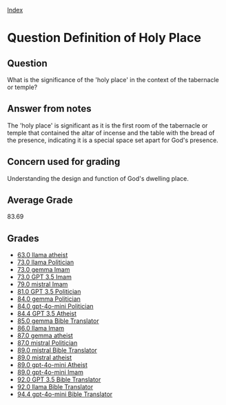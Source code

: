 
[Index](../../index.md)
# Question Definition of Holy Place
## Question
What is the significance of the 'holy place' in the context of the tabernacle or temple?

## Answer from notes
The 'holy place' is significant as it is the first room of the tabernacle or temple that contained the altar of incense and the table with the bread of the presence, indicating it is a special space set apart for God's presence.

## Concern used for grading
Understanding the design and function of God's dwelling place.

## Average Grade
83.69

## Grades
 * [63.0 llama atheist](../answers/llama_atheist/Definition_of_Holy_Place.md)
 * [73.0 llama Politician](../answers/llama_Politician/Definition_of_Holy_Place.md)
 * [73.0 gemma Imam](../answers/gemma_Imam/Definition_of_Holy_Place.md)
 * [73.0 GPT 3.5 Imam](../answers/GPT_3.5_Imam/Definition_of_Holy_Place.md)
 * [79.0 mistral Imam](../answers/mistral_Imam/Definition_of_Holy_Place.md)
 * [81.0 GPT 3.5 Politician](../answers/GPT_3.5_Politician/Definition_of_Holy_Place.md)
 * [84.0 gemma Politician](../answers/gemma_Politician/Definition_of_Holy_Place.md)
 * [84.0 gpt-4o-mini Politician](../answers/gpt-4o-mini_Politician/Definition_of_Holy_Place.md)
 * [84.4 GPT 3.5 Atheist](../answers/GPT_3.5_Atheist/Definition_of_Holy_Place.md)
 * [85.0 gemma Bible Translator](../answers/gemma_Bible_Translator/Definition_of_Holy_Place.md)
 * [86.0 llama Imam](../answers/llama_Imam/Definition_of_Holy_Place.md)
 * [87.0 gemma atheist](../answers/gemma_atheist/Definition_of_Holy_Place.md)
 * [87.0 mistral Politician](../answers/mistral_Politician/Definition_of_Holy_Place.md)
 * [89.0 mistral Bible Translator](../answers/mistral_Bible_Translator/Definition_of_Holy_Place.md)
 * [89.0 mistral atheist](../answers/mistral_atheist/Definition_of_Holy_Place.md)
 * [89.0 gpt-4o-mini Atheist](../answers/gpt-4o-mini_Atheist/Definition_of_Holy_Place.md)
 * [89.0 gpt-4o-mini Imam](../answers/gpt-4o-mini_Imam/Definition_of_Holy_Place.md)
 * [92.0 GPT 3.5 Bible Translator](../answers/GPT_3.5_Bible_Translator/Definition_of_Holy_Place.md)
 * [92.0 llama Bible Translator](../answers/llama_Bible_Translator/Definition_of_Holy_Place.md)
 * [94.4 gpt-4o-mini Bible Translator](../answers/gpt-4o-mini_Bible_Translator/Definition_of_Holy_Place.md)
